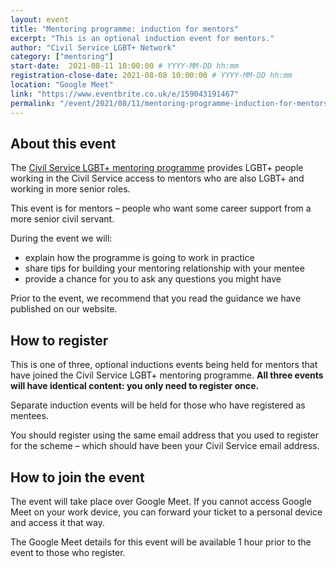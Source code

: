 ```yaml
---
layout: event
title: "Mentoring programme: induction for mentors"
excerpt: "This is an optional induction event for mentors."
author: "Civil Service LGBT+ Network"
category: ["mentoring"]
start-date:  2021-08-11 10:00:00 # YYYY-MM-DD hh:mm
registration-close-date: 2021-08-08 10:00:00 # YYYY-MM-DD hh:mm
location: "Google Meet"
link: "https://www.eventbrite.co.uk/e/159043191467"
permalink: "/event/2021/08/11/mentoring-programme-induction-for-mentors"
---
```


## About this event

The [Civil Service LGBT+ mentoring programme](/mentoring) provides LGBT+ people working in the Civil Service access to mentors who are also LGBT+ and working in more senior roles.

This event is for mentors – people who want some career support from a more senior civil servant.

During the event we will:

- explain how the programme is going to work in practice
- share tips for building your mentoring relationship with your mentee
- provide a chance for you to ask any questions you might have

Prior to the event, we recommend that you read the guidance we have published on our website.

## How to register

This is one of three, optional inductions events being held for mentors that have joined the Civil Service LGBT+ mentoring programme. **All three events will have identical content: you only need to register once.**

Separate induction events will be held for those who have registered as mentees.

You should register using the same email address that you used to register for the scheme – which should have been your Civil Service email address.

## How to join the event

The event will take place over Google Meet. If you cannot access Google Meet on your work device, you can forward your ticket to a personal device and access it that way.

The Google Meet details for this event will be available 1 hour prior to the event to those who register.
